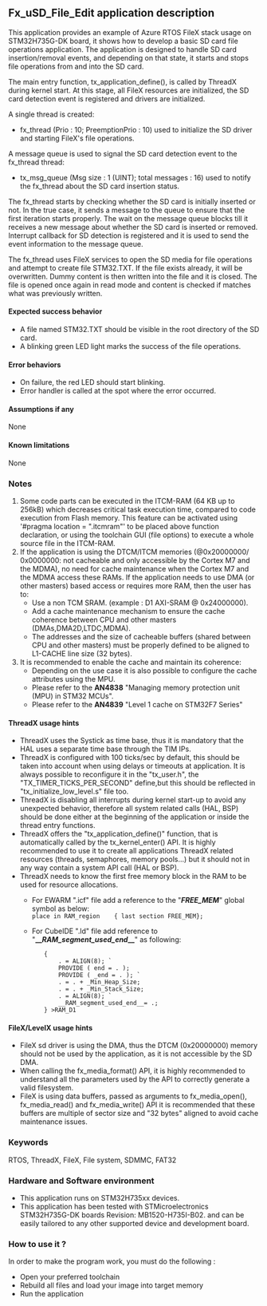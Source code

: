 
##  Fx_uSD_File_Edit application description
 
This application provides an example of Azure RTOS FileX stack usage on STM32H735G-DK board, it shows how to develop a basic SD card file operations application. The application is designed to handle SD card insertion/removal events, and depending on that state, it starts and stops file operations from and into the SD card.

The main entry function, tx_application_define(), is called by ThreadX during kernel start. At this stage, all FileX resources are initialized, the SD card detection event is registered and drivers are initialized.

A single thread is created:
  - fx_thread (Prio : 10; PreemptionPrio : 10) used to initialize the SD driver and starting FileX's file operations.

A message queue is used to signal the SD card detection event to the fx_thread thread:
  - tx_msg_queue (Msg size : 1 (UINT); total messages : 16) used to notify the fx_thread about the SD card insertion status.

The fx_thread starts by checking whether the SD card is initially inserted or not. In the true case, it sends a message to the queue to ensure that the first iteration starts properly. The wait on the message queue blocks till it receives a new message about whether the SD card is inserted or removed. Interrupt callback for SD detection is registered and it is used to send the event information to the message queue.

The fx_thread uses FileX services to open the SD media for file operations and attempt to create file STM32.TXT. If the file exists already, it will be overwritten. Dummy content is then written into the file and it is closed. The file is opened once again in read mode and content is checked if matches what was previously written.

####  Expected success behavior
- A file named STM32.TXT should be visible in the root directory of the SD card.
- A blinking green LED light marks the success of the file operations.

#### Error behaviors
- On failure, the red LED should start blinking.
- Error handler is called at the spot where the error occurred.

#### Assumptions if any
None

#### Known limitations
None

### Notes
 1. Some code parts can be executed in the ITCM-RAM (64 KB up to 256kB) which decreases critical task execution time, compared to code execution from Flash memory. This feature can be activated using '#pragma location = ".itcmram"' to be placed above function declaration, or using the toolchain GUI (file options) to execute a whole source file in the ITCM-RAM.
 2.  If the application is using the DTCM/ITCM memories (@0x20000000/ 0x0000000: not cacheable and only accessible by the Cortex M7 and the MDMA), no need for cache maintenance when the Cortex M7 and the MDMA access these RAMs. If the application needs to use DMA (or other masters) based access or requires more RAM, then the user has to:
      - Use a non TCM SRAM. (example : D1 AXI-SRAM @ 0x24000000).
      - Add a cache maintenance mechanism to ensure the cache coherence between CPU and other masters (DMAs,DMA2D,LTDC,MDMA).
      - The addresses and the size of cacheable buffers (shared between CPU and other masters) must be properly defined to be aligned to L1-CACHE line size (32 bytes).
 3.  It is recommended to enable the cache and maintain its coherence:
      - Depending on the use case it is also possible to configure the cache attributes using the MPU.
      - Please refer to the **AN4838** "Managing memory protection unit (MPU) in STM32 MCUs".
      - Please refer to the **AN4839** "Level 1 cache on STM32F7 Series"

#### ThreadX usage hints
 - ThreadX uses the Systick as time base, thus it is mandatory that the HAL uses a separate time base through the TIM IPs.
 - ThreadX is configured with 100 ticks/sec by default, this should be taken into account when using delays or timeouts at application. It is always possible to reconfigure it in the "tx_user.h", the "TX_TIMER_TICKS_PER_SECOND" define,but this should be reflected in "tx_initialize_low_level.s" file too.
 - ThreadX is disabling all interrupts during kernel start-up to avoid any unexpected behavior, therefore all system related calls (HAL, BSP) should be done either at the beginning of the application or inside the thread entry functions.
 - ThreadX offers the "tx_application_define()" function, that is automatically called by the tx_kernel_enter() API. It is highly recommended to use it to create all applications ThreadX related resources (threads, semaphores, memory pools...) but it should not in any way contain a system API call (HAL or BSP).
 - ThreadX needs to know the first free memory block in the RAM to be used for resource allocations.
     + For EWARM ".icf" file add a reference to the "***FREE_MEM***" global symbol as below:       
``` place in RAM_region    { last section FREE_MEM}; ```

     + For CubeIDE ".ld" file add reference to "**\_\_***RAM_segment_used_end***\_\_**" as following:  
```  ._user_heap_stack :
          { 
              . = ALIGN(8); `
              PROVIDE ( end = . );
              PROVIDE ( _end = . ); `
              . = . + _Min_Heap_Size;
              . = . + _Min_Stack_Size;
              . = ALIGN(8); `
              __RAM_segment_used_end__= .;
          } >RAM_D1
```
               
               
#### FileX/LevelX usage hints

- FileX sd driver is using the DMA, thus the DTCM (0x20000000) memory should not be used by the application, as it is not accessible by the SD DMA.
- When calling the fx_media_format() API, it is highly recommended to understand all the parameters used by the API to correctly generate a valid filesystem.
- FileX is using data buffers, passed as arguments to fx_media_open(), fx_media_read() and fx_media_write() API it is recommended that these buffers are multiple of sector size and "32 bytes" aligned to avoid cache maintenance issues.


### Keywords

RTOS, ThreadX, FileX, File system, SDMMC, FAT32

### Hardware and Software environment

  - This application runs on STM32H735xx devices.
  - This application has been tested with STMicroelectronics STM32H735G-DK boards Revision: MB1520-H735I-B02.
    and can be easily tailored to any other supported device and development board.


###  How to use it ?

In order to make the program work, you must do the following :
 - Open your preferred toolchain
 - Rebuild all files and load your image into target memory
 - Run the application
